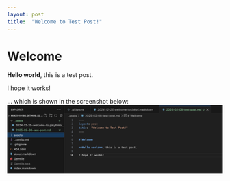 ```yaml
---
layout: post
title:  "Welcome to Test Post!"
---
```


# Welcome

**Hello world**, this is a test post.

I hope it works!

... which is shown in the screenshot below:
![My helpful screenshot](/assets/test-screenshot.png)
